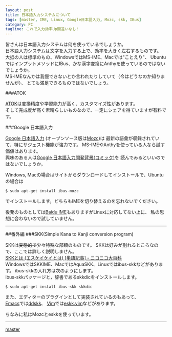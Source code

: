 ```yaml
---
layout: post
title: 日本語入力システムについて
tags: [master, IME, Linux, Google日本語入力, Mozc, skk, IBus]
category: PC
tagline: これで入力効率Up間違いなし!
---
```


皆さんは日本語入力システムは何を使っているでしょうか。  
日本語入力システムは文字を入力する上で、効率を大きく左右するものです。  
大抵の人は標準のもの、WindowsではMS-IME、Macでは"ことえり"、
UbuntuではインプットメソッドにIBus、かな漢字変換にAnthyを使っているのではないでしょうか。  
MS-IMEなんかは我慢できないとか言われたりしていて（今はどうなのか知りませんが）、
とても満足できるものではないでしょう。

###ATOK

[ATOK](http://www.atok.com/)は変換精度や学習能力が高く、カスタマイズ性があります。  
そして完成度が高く素晴らしいものなので、一定にシェアを得ていますが有料です。

###Google 日本語入力

[Google 日本語入力](http://www.google.co.jp/ime/index.html)
(オープンソース版は[Mozc](http://code.google.com/p/mozc/))は
最新の語彙が収録されていて、特にサジェスト機能が強力です。
MS-IMEやAnthyを使っている人なら試す価値はあります。  
興味のある人は[Google 日本語入力開発背景(コミック)](http://www.google.co.jp/ime/comic/)を
読んでみるといいのではないでしょうか。  

Windows, Macの場合はサイトからダウンロードしてインストールで、Ubuntuの場合は

	$ sudo apt-get install ibus-mozc

でインストールします。どちらもIMEを切り替えるのを忘れないでください。


後発のものとしては[Baidu IME](http://ime.baidu.jp/type/)もありますがLinuxに対応してない上に、
私の思想に合わないので試していません。

---

##番外編
###SKK(Simple Kana to Kanji conversion program)

SKKは<del>変態的で</del>少々特殊な部類のものです。
SKKは好みが別れるところなので、ここでは詳しく説明しません。  
[SKKとは (エスケイケイとは) [単語記事] - ニコニコ大百科](http://dic.nicovideo.jp/a/skk)  
WindowsではSKKIME、MacではAquaSKK、Linuxではibus-skkなどがあります。
ibus-skkの入れ方は次のようにします。  
ibus-skkパッケージと，辞書であるskkdicをインストールします。

	$ sudo apt-get install ibus-skk skkdic

また、エディターのプラグインとして実装されているのもあって、  
[Emacs](http://ja.wikipedia.org/wiki/Emacs)では[ddskk](http://openlab.ring.gr.jp/skk/ddskk-ja.html)、
[Vim](http://ja.wikipedia.org/wiki/Vim)では[eskk.vim](https://github.com/tyru/eskk.vim)などがあります。

ちなみに私はMozcとeskkを使っています。

---

[master](http://coderwall.com/crazymaster)

